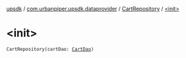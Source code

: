 [upsdk](../../index.md) / [com.urbanpiper.upsdk.dataprovider](../index.md) / [CartRepository](index.md) / [&lt;init&gt;](./-init-.md)

# &lt;init&gt;

`CartRepository(cartDao: `[`CartDao`](../-cart-dao/index.md)`)`